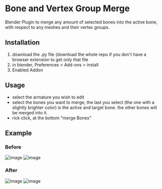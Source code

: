 # Bone and Vertex Group Merge
Blender Plugin to merge any amount of selected bones into the active bone, with respect to any meshes and their vertex groups.

## Installation
1. download the .py file (download the whole repo if you don't have a browser extension to get only that file
2. in blender, Preferences > Add-ons > install
3. Enabled Addon

## Usage
- select the armature you wish to edit
- select the bones you want to merge, the last you select (the one with a slightly brighter color) is the active and target bone. the other bones will be merged into it.
- rick click, at the bottom "merge Bones"

## Example
### Before
![image](https://user-images.githubusercontent.com/31988415/227536194-7b96ba41-e86c-4036-946f-655895d59ce3.png)
![image](https://user-images.githubusercontent.com/31988415/227536871-5e3e965a-0673-448e-8beb-141de791e9e0.png)
### After
![image](https://user-images.githubusercontent.com/31988415/227536257-9975ee31-2df3-4174-a9f6-2f9496909c9d.png)
![image](https://user-images.githubusercontent.com/31988415/227536754-7ebb4e50-3296-452f-9427-ddc4cc60312c.png)
